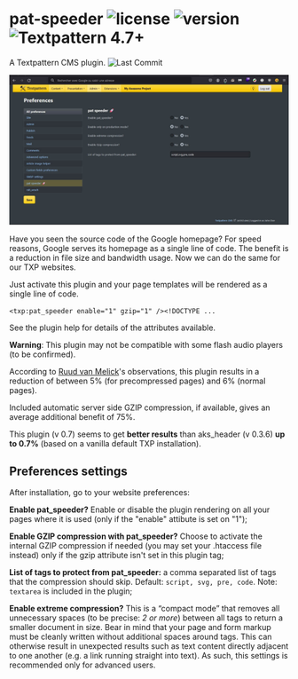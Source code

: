 # pat-speeder ![license](https://img.shields.io/github/license/cara-tm/pat_speeder.svg?maxAge=3600) ![version](https://img.shields.io/github/tag/cara-tm/pat_speeder.svg) ![Textpattern 4.7+](https://img.shields.io/badge/Textpattern-4.7%2B-brightgreen.svg?maxAge=3600)

A Textpattern CMS plugin. ![Last Commit](https://img.shields.io/github/last-commit/cara-tm/pat_speeder.svg)

![Screenshot of the plugin.](preview.jpg)

Have you seen the source code of the Google homepage? For speed reasons, Google serves its homepage as a single line of code. The benefit is a reduction in file size and bandwidth usage. Now we can do the same for our TXP websites.

Just activate this plugin and your page templates will be rendered as a single line of code.

    <txp:pat_speeder enable="1" gzip="1" /><!DOCTYPE ...

See the plugin help for details of the attributes available.

**Warning**: This plugin may not be compatible with some flash audio players (to be confirmed).

According to [Ruud van Melick](https://vanmelick.com/)'s observations, this plugin results in a reduction of between 5% (for precompressed pages) and 6% (normal pages).

Included automatic server side GZIP compression, if available, gives an average additional benefit of 75%.

This plugin (v 0.7) seems to get **better results** than aks_header (v 0.3.6) **up to 0.7%** (based on a vanilla default TXP installation).

## Preferences settings

After installation, go to your website preferences:

**Enable pat_speeder?** Enable or disable the plugin rendering on all your pages where it is used (only if the "enable" attibute is set on "1");

**Enable GZIP compression with pat_speeder?** Choose to activate the internal GZIP compression if needed (you may set your .htaccess file instead) only if the gzip attribute isn't set in this plugin tag;

**List of tags to protect from pat_speeder:** a comma separated list of tags that the compression should skip. Default: `script, svg, pre, code`. Note: `textarea` is included in the plugin;

**Enable extreme compression?** This is a “compact mode” that removes all unnecessary spaces (to be precise: *2 or more*) between all tags to return a smaller document in size. Bear in mind that your page and form markup must be cleanly written without additional spaces around tags. This can otherwise result in unexpected results such as text content directly adjacent to one another (e.g. a link running straight into text). As such, this settings is recommended only for advanced users.




